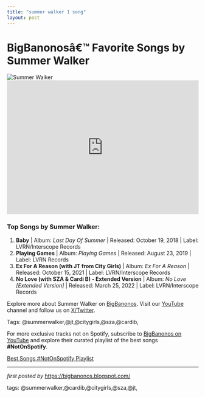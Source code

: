 ```yaml
---
title: "summer walker 1 song"
layout: post
---
```

<!-- Title of the Post -->
<h1>BigBanonosâ€™ Favorite Songs by Summer Walker</h1> <!-- Featured Image -->
<div> <img src="https://www.billboard.com/wp-content/uploads/2022/03/feature-summer-walker-billboard-2022-bb2-gizelle-hernandez-2-1548.jpg?w=1024" alt="Summer Walker">
</div> <!-- Spotify Embed -->
<div> <iframe src="https://open.spotify.com/embed/playlist/1dgkVtvCupnTABBeVeBRre?utm_source=generator" width="100%" height="352" frameBorder="0" allowfullscreen="" allow="autoplay; clipboard-write; encrypted-media; fullscreen; picture-in-picture" loading="lazy"></iframe>
</div> <!-- Song Information -->
<h3>Top Songs by Summer Walker:</h3>
<ol> <li><strong>Baby</strong> | Album: <em>Last Day Of Summer</em> | Released: October 19, 2018 | Label: LVRN/Interscope Records</li> <li><strong>Playing Games</strong> | Album: <em>Playing Games</em> | Released: August 23, 2019 | Label: LVRN Records</li> <li><strong>Ex For A Reason (with JT from City Girls)</strong> | Album: <em>Ex For A Reason</em> | Released: October 15, 2021 | Label: LVRN/Interscope Records</li> <li><strong>No Love (with SZA & Cardi B) - Extended Version</strong> | Album: <em>No Love [Extended Version]</em> | Released: March 25, 2022 | Label: LVRN/Interscope Records</li>
</ol> <!-- Footer Links -->
<div > <p>Explore more about Summer Walker on <a href="https://bigbanonos.blogspot.com/" target="_blank">BigBanonos</a>. Visit our <a href="https://www.youtube.com/@BigBanonos" target="_blank">YouTube</a> channel and follow us on <a href="https://x.com/bigbanonos" target="_blank">X/Twitter</a>.</p>
</div> <!-- Tags -->
<p >Tags: @summerwalker,@jt,@citygirls,@sza,@cardib,</p>


<!--Subscribe and Playlist Links-->
<div>
    <p>For more exclusive tracks not on Spotify, subscribe to <a href="https://www.youtube.com/@BigBanonos" target="_blank">BigBanonos on YouTube</a> and explore their curated playlist of the best songs <strong>#NotOnSpotify</strong>.</p>
    <p><a href="https://www.youtube.com/playlist?list=PLtuNtuTatqI0kFahUCbtbfenC_ET5O_tr" target="_blank">Best Songs #NotOnSpotify Playlist<br /></a></p></div>

<hr />

<p><em>first posted by</em> <a href="https://bigbanonos.blogspot.com/" rel="noopener" target="_new">https://bigbanonos.blogspot.com/</a></p>

<p>tags: @summerwalker,@cardib,@citygirls,@sza,@jt,</p>
